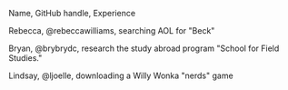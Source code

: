 Name, GitHub handle, Experience 

Rebecca, @rebeccawilliams, searching AOL for "Beck" 

Bryan, @brybrydc, research the study abroad program "School for Field Studies."


















Lindsay, @ljoelle, downloading a Willy Wonka "nerds" game
